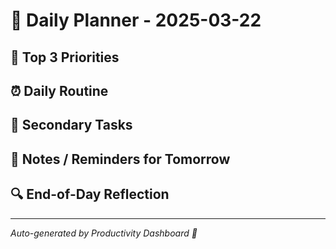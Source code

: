 
# 📅 Daily Planner - 2025-03-22

## 🌟 Top 3 Priorities


## ⏰ Daily Routine


## 📌 Secondary Tasks


## 📝 Notes / Reminders for Tomorrow


## 🔍 End-of-Day Reflection

---
*Auto-generated by Productivity Dashboard 🚀*
